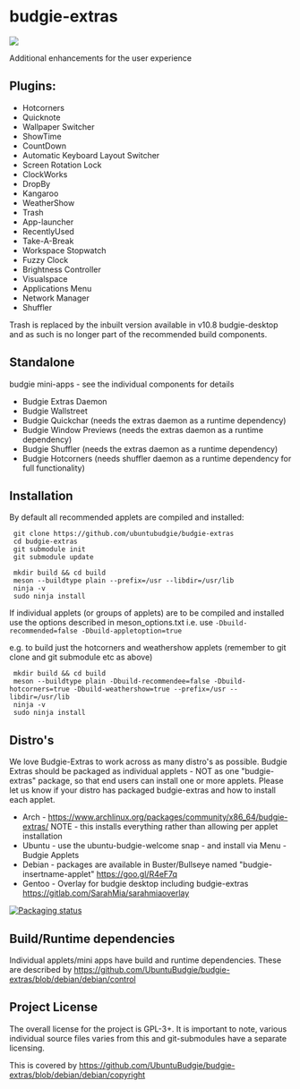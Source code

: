 # budgie-extras

[![](https://opencollective.com/ubuntubudgie/tiers/backer.svg?avatarHeight=96)](https://opencollective.com/ubuntubudgie)

Additional enhancements for the user experience

## Plugins:

 - Hotcorners
 - Quicknote
 - Wallpaper Switcher
 - ShowTime
 - CountDown
 - Automatic Keyboard Layout Switcher
 - Screen Rotation Lock
 - ClockWorks
 - DropBy
 - Kangaroo
 - WeatherShow
 - Trash
 - App-launcher
 - RecentlyUsed
 - Take-A-Break
 - Workspace Stopwatch
 - Fuzzy Clock
 - Brightness Controller
 - Visualspace
 - Applications Menu
 - Network Manager
 - Shuffler

Trash is replaced by the inbuilt version available in v10.8 budgie-desktop and as such is no longer part of the recommended build components.

## Standalone

budgie mini-apps - see the individual components for details

 - Budgie Extras Daemon
 - Budgie Wallstreet
 - Budgie Quickchar (needs the extras daemon as a runtime dependency)
 - Budgie Window Previews (needs the extras daemon as a runtime dependency)
 - Budgie Shuffler (needs the extras daemon as a runtime dependency)
 - Budgie Hotcorners (needs shuffler daemon as a runtime dependency for full functionality)
 
 ## Installation

 By default all recommended applets are compiled and installed:

     git clone https://github.com/ubuntubudgie/budgie-extras
     cd budgie-extras
     git submodule init
     git submodule update

     mkdir build && cd build
     meson --buildtype plain --prefix=/usr --libdir=/usr/lib
     ninja -v
     sudo ninja install

If individual applets (or groups of applets) are to be compiled and installed use
the options described in meson_options.txt i.e. use `-Dbuild-recommended=false -Dbuild-appletoption=true`

e.g. to build just the hotcorners and weathershow applets
(remember to git clone and git submodule etc as above)

     mkdir build && cd build
     meson --buildtype plain -Dbuild-recommendee=false -Dbuild-hotcorners=true -Dbuild-weathershow=true --prefix=/usr --libdir=/usr/lib
     ninja -v
     sudo ninja install

## Distro's

We love Budgie-Extras to work across as many distro's as possible.  Budgie Extras should be packaged as individual applets - NOT as one "budgie-extras" package, so that end users can install one or more applets.  Please let us know if your distro has packaged budgie-extras and how to install each applet.

 - Arch - https://www.archlinux.org/packages/community/x86_64/budgie-extras/ NOTE - this installs everything rather than allowing per applet installation
 - Ubuntu - use the ubuntu-budgie-welcome snap - and install via Menu - Budgie Applets
 - Debian - packages are available in Buster/Bullseye named "budgie-insertname-applet" https://goo.gl/R4eF7q
 - Gentoo - Overlay for budgie desktop including budgie-extras https://gitlab.com/SarahMia/sarahmiaoverlay
 
 [![Packaging status](https://repology.org/badge/vertical-allrepos/budgie-extras.svg)](https://repology.org/project/budgie-extras/versions)

## Build/Runtime dependencies

Individual applets/mini apps have build and runtime dependencies. These are described by https://github.com/UbuntuBudgie/budgie-extras/blob/debian/debian/control

 
 ## Project License
 
 The overall license for the project is GPL-3+.  It is important to note, various individual source files varies from this and git-submodules have a separate licensing.
 
 This is covered by https://github.com/UbuntuBudgie/budgie-extras/blob/debian/debian/copyright
